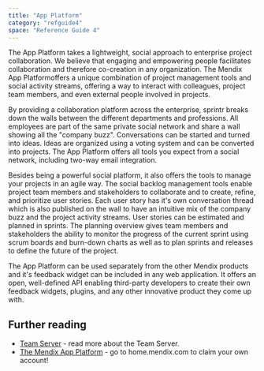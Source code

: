 ```yaml
---
title: "App Platform"
category: "refguide4"
space: "Reference Guide 4"
---
```

The App Platform takes a lightweight, social approach to enterprise project collaboration. We believe that engaging and empowering people facilitates collaboration and therefore co-creation in any organization. The Mendix App Platformoffers a unique combination of project management tools and social activity streams, offering a way to interact with colleagues, project team members, and even external people involved in projects.

By providing a collaboration platform across the enterprise, sprintr breaks down the walls between the different departments and professions. All employees are part of the same private social network and share a wall showing all the "company buzz". Conversations can be started and turned into ideas. Ideas are organized using a voting system and can be converted into projects. The App Platform offers all tools you expect from a social network, including two-way email integration.

Besides being a powerful social platform, it also offers the tools to manage your projects in an agile way. The social backlog management tools enable project team members and stakeholders to collaborate and to create, refine, and prioritize user stories. Each user story has it's own conversation thread which is also published on the wall to have an intuitive mix of the company buzz and the project activity streams. User stories can be estimated and planned in sprints. The planning overview gives team members and stakeholders the ability to monitor the progress of the current sprint using scrum boards and burn-down charts as well as to plan sprints and releases to define the future of the project.

The App Platform can be used separately from the other Mendix products and it's feedback widget can be included in any web application. It offers an open, well-defined API enabling third-party developers to create their own feedback widgets, plugins, and any other innovative product they come up with.

## Further reading

*   [Team Server](team-server) - read more about the Team Server.
*   [The Mendix App Platform](http://home.mendix.com) - go to home.mendix.com to claim your own account!
